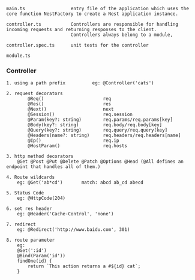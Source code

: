     main.ts                 entry file of the application which uses the core function NestFactory to create a Nest application instance.

    controller.ts           Controllers are responsible for handling incoming requests and returning responses to the client.
                            Controllers always belong to a module,

    controller.spec.ts      unit tests for the controller
    
    module.ts               


### Controller
    1. using a path prefix          eg: @Controller('cats')

    2. request decorators
            @Req()                      req
            @Res()                      res
            @Next()                     next
            @Session()                  req.session
            @Param(key?: string)        req.params/req.params[key]
            @Body(key?: string)         req.body/req.body[key]
            @Query(key?: string)        req.query/req.query[key]
            @Headers(name?: string)     req.headers/req.headers[name]
            @Ip()                       req.ip
            @HostParam()                req.hosts

    3. http method decorators
        @Get @Post @Put @Delete @Patch @Options @Head (@All defines an endpoint that handles all of them.)

    4. Route wildcards
        eg: @Get('ab*cd')       match: abcd ab_cd abecd

    5. Status Code
        eg: @HttpCode(204)

    6. set res header
        eg: @Header('Cache-Control', 'none')

    7. redirect
        eg: @Redirect('http://www.baidu.com', 301)

    8. route parameter
        eg: 
        @Get(':id')
        @Bind(Param('id'))
        findOne(id) {
            return `This action returns a #${id} cat`;
        }


